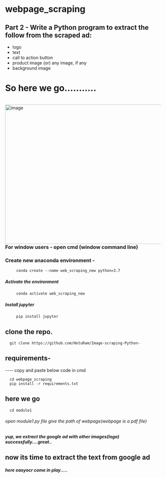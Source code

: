 # webpage_scraping

## Part 2 - Write a Python program to extract the follow from the scraped ad:
- logo
- text
- call to action button
- product image (or) any image, if any
- background image

# So here we go...........
<br />
  <img align="left" alt="image" src="https://github.com/HotuRam/Image-scraping-Python-/blob/main/screenshots/polorbear.gif?raw=true" width="800" height="450" />
<br />
<br />
<br />
<br />
<br />    
<br />    
<br />
<br />    
<br /> 
<br />
<br />
<br />
<br />
<br />
<br />
<br />
<br />
<br />



### For window users - open cmd (window command line) 
### Create new anaconda environment - 

         conda create --name web_scraping_new python=3.7
         
 ##### Activate the environment
    
         conda activate web_scraping_new
         
 ##### Install jupyter
         
         pip install jupyter   
         
 

 ## clone the repo.
 
      git clone https://github.com/HotuRam/Image-scraping-Python-
      
 ## requirements-
  ---- copy and paste below code in cmd
  
      cd webpage_scraping
      pip install -r requirements.txt
      
 ## here we go
      
      cd module1
     
###### open module1.py file give the path of webpage(webpage is a pdf file)
 ##### yup, we extract the google ad with other images(logo) successfully....great..
 
 ## now its time to extract the text from google ad 
 ##### here easyocr come in play.....
 
